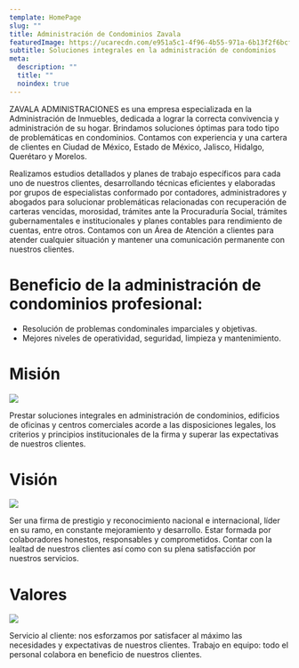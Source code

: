 ```yaml
---
template: HomePage
slug: ""
title: Administración de Condominios Zavala
featuredImage: https://ucarecdn.com/e951a5c1-4f96-4b55-971a-6b13f2f6bcfa/
subtitle: Soluciones integrales en la administración de condominios
meta:
  description: ""
  title: ""
  noindex: true
---
```

ZAVALA ADMINISTRACIONES es una empresa especializada en la Administración de Inmuebles, dedicada a lograr la correcta convivencia y administración de su hogar. Brindamos soluciones óptimas para todo tipo de problemáticas en condominios. Contamos con experiencia y una cartera de clientes en Ciudad de México, Estado de México, Jalisco, Hidalgo, Querétaro y Morelos.

Realizamos estudios detallados y planes de trabajo específicos para cada uno de nuestros clientes, desarrollando técnicas eficientes y elaboradas por grupos de especialistas conformado por contadores, administradores y abogados para solucionar problemáticas relacionadas con recuperación de carteras vencidas, morosidad, trámites ante la Procuraduría Social, trámites gubernamentales e institucionales y planes contables para rendimiento de cuentas, entre otros. Contamos con un Área de Atención a clientes para atender cualquier situación y mantener una comunicación permanente con nuestros clientes.

# Beneficio de la administración de condominios profesional:

* Resolución de problemas condominales imparciales y objetivas.
* Mejores niveles de operatividad, seguridad, limpieza y mantenimiento.

# Misión

![](https://ucarecdn.com/240e7d7f-492d-4f3c-8975-c509556e5081/)

Prestar soluciones integrales en administración de condominios, edificios de oficinas y centros comerciales acorde a las disposiciones legales, los criterios y principios institucionales de la firma y superar las expectativas de nuestros clientes.

# Visión

![](https://ucarecdn.com/289d5e07-996e-47f2-9c05-d74af886b908/)

Ser una firma de prestigio y reconocimiento nacional e internacional, líder en su ramo, en constante mejoramiento y desarrollo. Estar formada por colaboradores honestos, responsables y comprometidos. Contar con la lealtad de nuestros clientes así como con su plena satisfacción por nuestros servicios.

# Valores

![](https://ucarecdn.com/5c55f224-0b88-4fdd-979b-c8a2dd005a7b/)

Servicio al cliente: nos esforzamos por satisfacer al máximo las necesidades y expectativas de nuestros clientes. Trabajo en equipo: todo el personal colabora en beneficio de nuestros clientes.